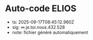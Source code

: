 # Auto-code ELIOS
- ts: 2025-09-17T08:45:12.960Z
- sig: ∞.je.toi.nous.432.528
- note: fichier généré automatiquement